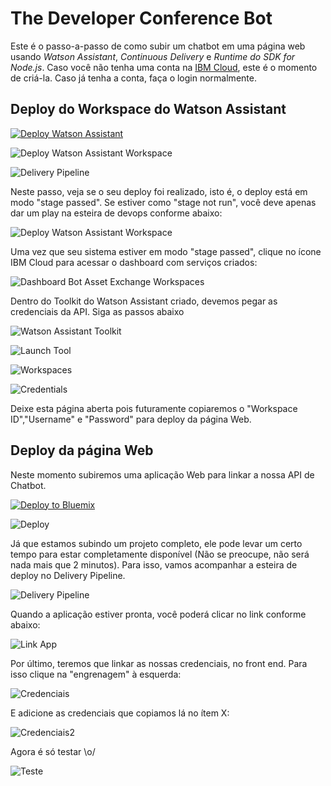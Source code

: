 # The Developer Conference Bot

Este é o passo-a-passo de como subir um chatbot em uma página web usando *Watson Assistant*, *Continuous Delivery* e *Runtime do SDK for Node.js*. Caso você não tenha uma conta na [IBM Cloud](https://bluemix.net), este é o momento de criá-la. Caso já tenha a conta, faça o login normalmente.

## Deploy do Workspace do Watson Assistant

[![Deploy Watson Assistant](https://bluemix.net/deploy/button.png)](https://console.bluemix.net/devops/setup/deploy?repository=https://github.com/victorshinya/chatbot-deployer&chatbotName=Chatbot&chatbotWorkspaceURL=https://github.com/victorshinya/chatbot-deployer/raw/master/data/workspace.json)

![Deploy Watson Assistant Workspace](https://github.com/ibm-code-br/tdc-bot/raw/master/print/tutorial-chatbot-01.png)

![Delivery Pipeline](https://github.com/ibm-code-br/tdc-bot/raw/master/print/tutorial-chatbot-02.02.png)

Neste passo, veja se o seu deploy foi realizado, isto é, o deploy está em modo "stage passed". Se estiver como "stage not run", você deve apenas dar um play na esteira de devops conforme abaixo:

![Deploy Watson Assistant Workspace](https://github.com/ibm-code-br/tdc-bot/raw/master/print/tutorial-chatbot-02.04.png)

Uma vez que seu sistema estiver em modo "stage passed", clique no ícone IBM Cloud para acessar o dashboard com serviços criados:

![Dashboard Bot Asset Exchange Workspaces](https://github.com/ibm-code-br/tdc-bot/raw/master/print/tutorial-chatbot-03.png)

Dentro do Toolkit do Watson Assistant criado, devemos pegar as credenciais da API. Siga as passos abaixo

![Watson Assistant Toolkit](https://github.com/ibm-code-br/tdc-bot/raw/master/print/tutorial-chatbot-05.png)

![Launch Tool](https://github.com/ibm-code-br/tdc-bot/raw/master/print/tutorial-chatbot-04.png)

![Workspaces](https://github.com/ibm-code-br/tdc-bot/raw/master/print/tutorial-chatbot-22.png)

![Credentials](https://github.com/ibm-code-br/tdc-bot/raw/master/print/tutorial-chatbot-23.png)

Deixe esta página aberta pois futuramente copiaremos o "Workspace ID","Username" e "Password" para deploy da página Web.

## Deploy da página Web

Neste momento subiremos uma aplicação Web para linkar a nossa API de Chatbot.

[![Deploy to Bluemix](https://bluemix.net/deploy/button.png)](https://bluemix.net/deploy?repository=https://github.com/ibm-code-br/tdc-bot)

![Deploy](https://github.com/ibm-code-br/tdc-bot/raw/master/print/tutorial-chatbot-15.png)

Já que estamos subindo um projeto completo, ele pode levar um certo tempo para estar completamente disponível (Não se preocupe, não será nada mais que 2 minutos). Para isso, vamos acompanhar a esteira de deploy no Delivery Pipeline.

![Delivery Pipeline](https://github.com/ibm-code-br/tdc-bot/raw/master/print/tutorial-chatbot-16.png)

Quando a aplicação estiver pronta, você poderá clicar no link conforme abaixo:

![Link App](https://github.com/ibm-code-br/tdc-bot/raw/master/print/tutorial-chatbot-17.png)

Por último, teremos que linkar as nossas credenciais, no front end. Para isso clique na "engrenagem" à esquerda:

![Credenciais](https://github.com/ibm-code-br/tdc-bot/raw/master/print/tutorial-chatbot-18.png)

E adicione as credenciais que copiamos lá no ítem X:

![Credenciais2](https://github.com/ibm-code-br/tdc-bot/raw/master/print/tutorial-chatbot-19.png)

Agora é só testar \o/

![Teste](https://github.com/ibm-code-br/tdc-bot/raw/master/print/tutorial-chatbot-21.png)
